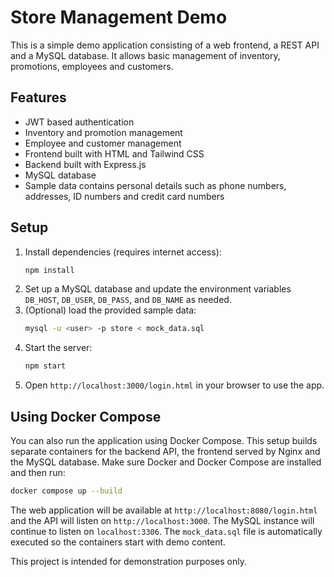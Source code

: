 # Store Management Demo

This is a simple demo application consisting of a web frontend, a REST API and a MySQL database. It allows basic management of inventory, promotions, employees and customers.

## Features

- JWT based authentication
- Inventory and promotion management
- Employee and customer management
- Frontend built with HTML and Tailwind CSS
- Backend built with Express.js
- MySQL database
- Sample data contains personal details such as phone numbers, addresses, ID numbers and credit card numbers

## Setup

1. Install dependencies (requires internet access):
   ```bash
   npm install
   ```
2. Set up a MySQL database and update the environment variables `DB_HOST`, `DB_USER`, `DB_PASS`, and `DB_NAME` as needed.
3. (Optional) load the provided sample data:
   ```bash
   mysql -u <user> -p store < mock_data.sql
   ```
4. Start the server:
   ```bash
   npm start
   ```
5. Open `http://localhost:3000/login.html` in your browser to use the app.

## Using Docker Compose

You can also run the application using Docker Compose. This setup builds
separate containers for the backend API, the frontend served by Nginx and the
MySQL database. Make sure Docker and Docker Compose are installed and then run:

```bash
docker compose up --build
```

The web application will be available at
`http://localhost:8080/login.html` and the API will listen on
`http://localhost:3000`. The MySQL instance will continue to listen on
`localhost:3306`. The `mock_data.sql` file is automatically executed so the
containers start with demo content.

This project is intended for demonstration purposes only.
